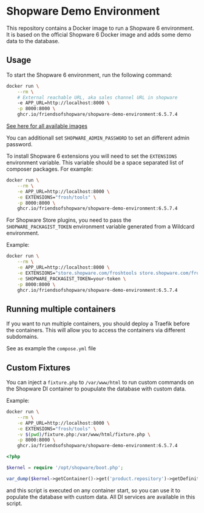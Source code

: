 # Shopware Demo Environment

This repository contains a Docker image to run a Shopware 6 environment. It is based on the official Shopware 6 Docker image and adds some demo data to the database.

## Usage

To start the Shopware 6 environment, run the following command:

```bash
docker run \
    --rm \
    # External reachable URL, aka sales channel URL in shopware
    -e APP_URL=http://localhost:8000 \
    -p 8000:8000 \
    ghcr.io/friendsofshopware/shopware-demo-environment:6.5.7.4
```

[See here for all available images](https://github.com/FriendsOfShopware/shopware-demo-environment/pkgs/container/shopware-demo-environment/versions?filters%5Bversion_type%5D=tagged)

You can additionall set `SHOPWARE_ADMIN_PASSWORD` to set an different admin password.

To install Shopware 6 extensions you will need to set the `EXTENSIONS` environment variable. This variable should be a space separated list of composer packages. For example:

```bash
docker run \
    --rm \
    -e APP_URL=http://localhost:8000 \
    -e EXTENSIONS="frosh/tools" \
    -p 8000:8000 \
    ghcr.io/friendsofshopware/shopware-demo-environment:6.5.7.4
```

For Shopware Store plugins, you need to pass the `SHOPWARE_PACKAGIST_TOKEN` environment variable generated from a Wildcard environment.

Example:

```bash
docker run \
    --rm \
    -e APP_URL=http://localhost:8000 \
    -e EXTENSIONS="store.shopware.com/froshtools store.shopware.com/froshplatformsharebasket" \
    -e SHOPWARE_PACKAGIST_TOKEN=your-token \
    -p 8000:8000 \
    ghcr.io/friendsofshopware/shopware-demo-environment:6.5.7.4
```

## Running multiple containers

If you want to run multiple containers, you should deploy a Traefik before the containers. This will allow you to access the containers via different subdomains.

See as example the `compose.yml` file

## Custom Fixtures

You can inject a `fixture.php` to `/var/www/html` to run custom commands on the Shopware DI container to poupulate the database with custom data.

Example:

```bash
docker run \
    --rm \
    -e APP_URL=http://localhost:8000 \
    -e EXTENSIONS="frosh/tools" \
    -v $(pwd)/fixture.php:/var/www/html/fixture.php \
    -p 8000:8000 \
    ghcr.io/friendsofshopware/shopware-demo-environment:6.5.7.4
```

```php
<?php

$kernel = require '/opt/shopware/boot.php';

var_dump($kernel->getContainer()->get('product.repository')->getDefinition()->getEntityName());
```

and this script is executed on any container start, so you can use it to populate the database with custom data. All DI services are available in this script.
